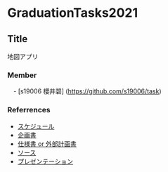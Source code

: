 # GraduationTasks2021

## Title
地図アプリ


### Member
　- [s19006 櫻井碧] (https://github.com/s19006/task) 

### Referrences

 - [スケジュール](リンク)
 - [企画書](リンク)
 - [仕様書 or 外部計画書](リンク)
 - [ソース](リンク)
 - [プレゼンテーション](リンク)






